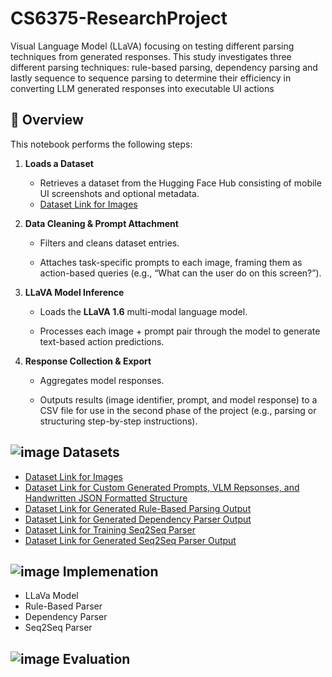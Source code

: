# CS6375-ResearchProject
Visual Language Model (LLaVA) focusing on testing different parsing techniques from generated responses. This study investigates three different parsing techniques: rule-based parsing, dependency parsing and lastly sequence to sequence parsing to determine their efficiency in converting LLM generated responses into executable UI actions 

## 📘 Overview

This notebook performs the following steps:

1.  **Loads a Dataset**
    
    -   Retrieves a dataset from the Hugging Face Hub consisting of mobile UI screenshots and optional metadata.  
    -   [Dataset Link for Images](huggingface.co/datasets/ivelin/ui_refexp_saved?row=1)
        
2.  **Data Cleaning & Prompt Attachment**
    
    -   Filters and cleans dataset entries.
        
    -   Attaches task-specific prompts to each image, framing them as action-based queries (e.g., “What can the user do on this screen?”).
        
3.  **LLaVA Model Inference**
    
    -   Loads the **LLaVA 1.6** multi-modal language model.
        
    -   Processes each image + prompt pair through the model to generate text-based action predictions.
        
4.  **Response Collection & Export**
    
    -   Aggregates model responses.
        
    -   Outputs results (image identifier, prompt, and model response) to a CSV file for use in the second phase of the project (e.g., parsing or structuring step-by-step instructions).

## ![image](https://github.com/user-attachments/assets/94aa549a-378f-406b-8059-01f83bcd3e25) Datasets

- [Dataset Link for Images](huggingface.co/datasets/ivelin/ui_refexp_saved?row=1)
- [Dataset Link for Custom Generated Prompts, VLM Repsonses, and Handwritten JSON Formatted Structure](https://github.com/rng190001/CS6375-ResearchProject/blob/main/VLM_responses_Baseline_i.csv)
- [Dataset Link for Generated Rule-Based Parsing Output](https://github.com/rng190001/CS6375-ResearchProject/blob/main/VLM_responses_Baseline_SemanticParser.csv)
- [Dataset Link for Generated Dependency Parser Output](https://github.com/rng190001/CS6375-ResearchProject/blob/main/VLM_responses_Baseline_DependencyParser.csv)
- [Dataset Link for Training Seq2Seq Parser](https://github.com/rng190001/CS6375-ResearchProject/blob/main/VLM__training_responses.csv)
- [Dataset Link for Generated Seq2Seq Parser Output](https://github.com/rng190001/CS6375-ResearchProject/blob/main/Seq2SeqParsingOutput2.csv)

## ![image](https://github.com/user-attachments/assets/0331e4f6-4804-4b41-9d0b-0c28e746c5e9) Implemenation
- LLaVa Model
- Rule-Based Parser
- Dependency Parser
- Seq2Seq Parser

## ![image](https://github.com/user-attachments/assets/5f8edaea-fc57-479e-87e5-e0dda8788b7b) Evaluation

